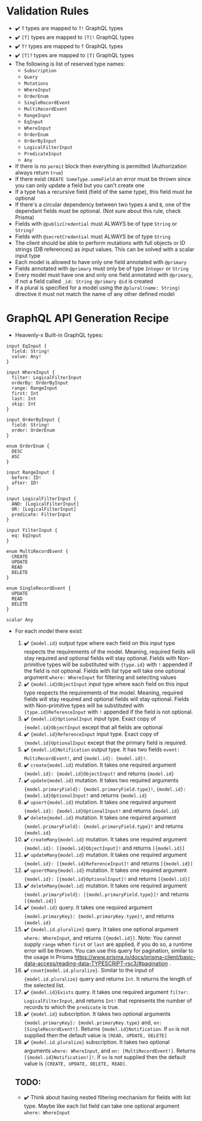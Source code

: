 # Validation Rules

- ✔️ `T` types are mapped to `T!` GraphQL types
- ✔️ `[T]` types are mapped to `[T]!` GraphQL types
- ✔️ `T?` types are mapped to `T` GraphQL types
- ✔️ `[T]?` types are mapped to `[T]` GraphQL types
- The following is list of reserved type names:
  - `Subscription`
  - `Query`
  - `Mutations`
  - `WhereInput`
  - `OrderEnum`
  - `SingleRecordEvent`
  - `MultiRecordEvent`
  - `RangeInput`
  - `EqInput`
  - `WhereInput`
  - `OrderEnum`
  - `OrderByInput`
  - `LogicalFilterInput`
  - `PredicateInput`
  - `Any`
- If there is no `permit` block then everything is permitted (Authorization always return `true`)
- If there exist `CREATE SomeType.someField` an error must be thrown since you can only update a field but you can't create one
- If a type has a recursive field (field of the same type), this field must be optional
- If there's a circular dependency between two types `A` and `B`, one of the dependant fields must be optional. (Not sure about this rule, check Prisma)
- Fields with `@publicCredential` must ALWAYS be of type `String` or `String?`
- Fields with `@secretCredential` must ALWAYS be of type `String`
- The client should be able to perform mutations with full objects or ID strings (DB references) as input values. This can be solved with a scalar input type
- Each model is allowed to have only one field annotated with `@primary`
- Fields annotated with `@primary` must only be of type `Integer` or `String`
- Every model must have one and only one field annotated with `@primary`, if not a field called `_id: String @primary @id` is created
- If a plural is specified for a model using the `@plural(name: String)` directive it must not match the name of any other defined model

# GraphQL API Generation Recipe

- Heavenly-x Built-in GraphQL types:

```gql
input EqInput {
  field: String!
  value: Any!
}

input WhereInput {
  filter: LogicalFilterInput
  orderBy: OrderByInput
  range: RangeInput
  first: Int
  last: Int
  skip: Int
}

input OrderByInput {
  field: String!
  order: OrderEnum
}

enum OrderEnum {
  DESC
  ASC
}

input RangeInput {
  before: ID!
  after: ID!
}

input LogicalFilterInput {
  AND: [LogicalFilterInput]
  OR: [LogicalFilterInput]
  predicate: FilterInput
}

input FilterInput {
  eq: EqInput
}

enum MultiRecordEvent {
  CREATE
  UPDATE
  READ
  DELETE
}

enum SingleRecordEvent {
  UPDATE
  READ
  DELETE
}

scalar Any
```

- For each model there exist:

  1. ✔️ `{model.id}` output type where each field on this input type respects the requirements of the model. Meaning, required fields will stay required and optional fields will stay optional. Fields with Non-primitive types will be substituted with `{type.id}` with `!` appended if the field is not optional. Fields with list type will take one optional argument `where: WhereInput` for filtering and selecting values
  2. ✔️ `{model.id}ObjectInput` input type where each field on this input type respects the requirements of the model. Meaning, required fields will stay required and optional fields will stay optional. Fields with Non-primitive types will be substituted with `{type.id}ReferenceInput` with `!` appended if the field is not optional.
  3. ✔️ `{model.id}OptionalInput` input type. Exact copy of `{model.id}ObjectInput` except that all fields are optional
  4. ✔️ `{model.id}ReferenceInput` input type. Exact copy of `{model.id}OptionalInput` except that the primary field is required.
  5. ✔️ `{model.id}Notification` output type. It has two fields `event: MultiRecordEvent!`, and `{model.id}: {model.id}!`.
  6. ✔️ `create{model.id}` mutation. It takes one required argument
     `{model.id}: {model.id}ObjectInput!`
     and returns
     `{model.id}`
  7. ✔️ `update{model.id}` mutation. It takes two required arguments
     `{model.primaryField}: {model.primaryField.type}!`,
     `{model.id}: {model.id}OptionalInput!`
     and returns
     `{model.id}`
  8. ✔️ `upsert{model.id}` mutation. It takes one required argument
     `{model.id}: {model.id}OptionalInput!`
     and returns
     `{model.id}`
  9. ✔️ `delete{model.id}` mutation. It takes one required argument
     `{model.primaryField}: {model.primaryField.type}!`
     and returns
     `{model.id}`
  10. ✔️ `createMany{model.id}` mutation. It takes one required argument
      `{model.id}: [{model.id}ObjectInput]!`
      and returns
      `[{model.id}]`
  11. ✔️ `updateMany{model.id}` mutation. It takes one required argument
      `{model.id}: [{model.id}ReferenceInput]!`
      and returns
      `[{model.id}]`
  12. ✔️ `upsertMany{model.id}` mutation. It takes one required argument
      `{model.id}: [{model.id}OptionalInput]!`
      and returns
      `[{model.id}]`
  13. ✔️ `deleteMany{model.id}` mutation. It takes one required argument
      `{model.primaryField}: [{model.primaryField.type}]!`
      and returns
      `[{model.id}]`
  14. ✔️ `{model.id}` query. It takes one required argument `{model.primaryKey}: {model.primaryKey.type}!`, and returns `{model.id}`
  15. ✔️ `{model.id.pluralize}` query. It takes one optional argument `where: WhereInput`, and returns `[{model.id}]`. Note: You cannot supply `range` when `first` or `last` are applied, if you do so, a runtime error will be thrown. You can use this query for pagination, similar to the usage in Prisma https://www.prisma.io/docs/prisma-client/basic-data-access/reading-data-TYPESCRIPT-rsc3/#pagination .
  16. ✔️ `count{model.id.pluralize}`. Similar to the input of `{model.id.pluralize}` query and returns `Int`. It returns the length of the selected list.
  17. ✔️ `{model.id}Exists` query. It takes one required argument `filter: LogicalFilterInput`, and returns `Int!` that represents the number of records to which the `predicate` is true.
  18. ✔️ `{model.id}` subscription. It takes two optional arguments `{model.primaryKey}: {model.primaryKey.type}` and, `on: [SingleRecordEvent!]`. Returns `{model.id}Notification`. If `on` is not supplied then the default value is `[READ, UPDATE, DELETE]`
  19. ✔️ `{model.id.pluralize}` subscription. It takes two optional arguments `where: WhereInput`, and `on: [MultiRecordEvent!]`. Returns `[{model.id}Notification!]!`. If `on` is not supplied then the default value is `[CREATE, UPDATE, DELETE, READ]`.

  ## TODO:

  - ✔️ Think about having nested filtering mechanism for fields with list type. Maybe like each list field can take one optional argument `where: WhereInput`
